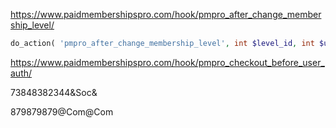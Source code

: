https://www.paidmembershipspro.com/hook/pmpro_after_change_membership_level/

```php
do_action( 'pmpro_after_change_membership_level', int $level_id, int $user_id, int $cancel_level )
```
https://www.paidmembershipspro.com/hook/pmpro_checkout_before_user_auth/

73848382344&Soc&

879879879@Com@Com